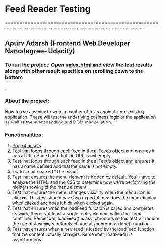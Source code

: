 # Feed Reader Testing
=======================================================================================================
## Apurv Adarsh (Frontend Web Developer Nanodegree- Udacity)


### To run the project: Open [index.html](http://apurvadarsh.github.io/) and view the test results along with other result specifics on scrolling down to the bottom
.
### About the project:

How to use Jasmine to write a number of tests against a pre-existing application. These will test the underlying business logic of the application as well as the event handling and DOM manipulation.


### Functionalities:

1. [Project assets](http://github.com/udacity/frontend-nanodegree-feedreader).
2. Test that loops through each feed in the allFeeds object and ensures it has a URL defined and that the URL is not empty.
3. Test that loops through each feed in the allFeeds object and ensures it has a name defined and that the name is not empty.
4. Tw test suite named "The menu".
5. Test that ensures the menu element is hidden by default. You'll have to analyze the HTML and the CSS to determine how we're performing the hiding/showing of the menu element.
6. Test that ensures the menu changes visibility when the menu icon is clicked. This test should have two expectations: does the menu display when clicked and does it hide when clicked again.
7. Test that ensures when the loadFeed function is called and completes its work, there is at least a single .entry element within the .feed container. Remember, loadFeed() is asynchronous so this test wil require the use of Jasmine's beforeEach and asynchronous done() function.
8. Test that ensures when a new feed is loaded by the loadFeed function that the content actually changes. Remember, loadFeed() is asynchronous.

